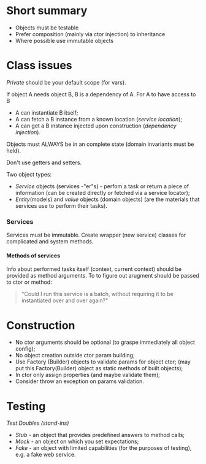 # Short summary
- Objects must be testable
- Prefer composition (mainly via ctor injection) to inheritance
- Where possible use immutable objects


# Class issues
*Private* should be your default scope (for vars).

If object A needs object B, B is a dependency of A.
For A to have access to B
- A can instantiate B itself;
- A can fetch a B instance from a known location (*service location*);
- A can get a B instance injected upon construction (*dependency injection*).

Objects must ALWAYS  be in an complete state (domain invariants must be held).

Don't use getters and setters.


Two object types:
- *Service* objects (services -"er"s) - perfom a task or return a piece of information
  (can be created directly or fetched via a service locator);
- *Entity*(models) and *value* objects (domain objects)
  (are the materials that services use to perform their tasks).


### Services
Services must be immutable.
Create wrapper (new service) classes for complicated and system methods.

#### Methods of services
Info about performed tasks itself (context, current context) should be provided as method arguments.
To to figure out arugment should be passed to ctor or method:
> "Could I run this service is a batch, without requiring it to be instantiated over and over again?"


# Construction
- No ctor arguments should be optional (to graspe immediately all object config);
- No object creation outside ctor param building;
- Use Factory (Builder) objects to validate params for object ctor;
  (may put this Factory(Builder) object as static methods of built objects);
- In ctor only assign properties (and maybe validate them);
- Consider throw an exception on params validation.


# Testing
*Test Doubles (stand-ins)*
- *Stub* - an object that provides predefined answers to method calls;
- *Mock* - an object on which you set expectations;
- *Fake* - an object with limited capabilities (for the purposes of testing), e.g. a fake web service.
